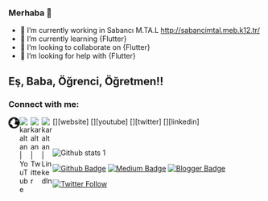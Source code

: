 ### Merhaba 👋

<!-- **karaltan/karaltan** is a ✨ _special_ ✨ repository because its `README.md` (this file) appears on your GitHub profile. -->


- 🔭 I’m currently working in Sabancı M.TA.L http://sabancimtal.meb.k12.tr/
- 🌱 I’m currently learning {Flutter}
- 👯 I’m looking to collaborate on {Flutter}
- 🤔 I’m looking for help with {Flutter}

## Eş, Baba, Öğrenci, Öğretmen!!

### Connect with me:

[<img align="left" alt="karaltan.wordpress.com" width="22px" src="https://raw.githubusercontent.com/iconic/open-iconic/master/svg/globe.svg" />][website]
[<img align="left" alt="karaltan | YouTube" width="22px" src="https://cdn.jsdelivr.net/npm/simple-icons@v3/icons/youtube.svg" />][youtube]
[<img align="left" alt="karaltan | Twitter" width="22px" src="https://cdn.jsdelivr.net/npm/simple-icons@v3/icons/twitter.svg" />][twitter]
[<img align="left" alt="karaltan | LinkedIn" width="22px" src="https://cdn.jsdelivr.net/npm/simple-icons@v3/icons/linkedin.svg" />][linkedin]

<br />

![Github stats 1](https://github-readme-stats.vercel.app/api?username=karaltan&show_icons=true&theme=gradient) 


[![Github Badge](https://img.shields.io/badge/-Github-000?style=quare&labelColor=000&logo=Github&logoColor=white&link=link)](https://github.com/karaltan/) 
[![Medium Badge](https://img.shields.io/badge/-Medium-757575?style=flat-square&labelColor=757575&logo=Medium&logoColor=white&link=link)](https://medium.com/@karaltan) 
[![Blogger Badge](https://img.shields.io/badge/-Blogger-FF9800?style=flat-square&labelColor=FF9800&logo=Blogger&logoColor=white&link=link)](https://karaltan.wordpress.com/)

[![Twitter Follow](https://img.shields.io/twitter/follow/karaltan?color=1DA1F2&logo=twitter&style=for-the-badge)](https://twitter.com/intent/follow?original_referer=https%3A%2F%2Fgithub.com%karaltan&screen_name=karaltan)
